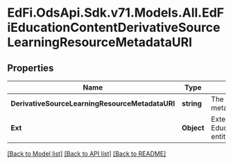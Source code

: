 # EdFi.OdsApi.Sdk.v71.Models.All.EdFiEducationContentDerivativeSourceLearningResourceMetadataURI

## Properties

Name | Type | Description | Notes
------------ | ------------- | ------------- | -------------
**DerivativeSourceLearningResourceMetadataURI** | **string** | The URI (typical a URL) pointing to the metadata entry in a LRMI metadata repository, which describes this content item. | 
**Ext** | **Object** | Extensions to the EducationContentDerivativeSourceLearningResourceMetadataURI entity. | [optional] 

[[Back to Model list]](../README.md#documentation-for-models) [[Back to API list]](../README.md#documentation-for-api-endpoints) [[Back to README]](../README.md)

